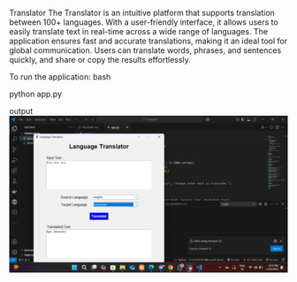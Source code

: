 Translator
The Translator is an intuitive platform that supports translation between 100+ languages. With a user-friendly interface, it allows users to easily translate text in real-time across a wide range of languages. The application ensures fast and accurate translations, making it an ideal tool for global communication. Users can translate words, phrases, and sentences quickly, and share or copy the results effortlessly.

To run the application:
bash

python app.py

output
![output](https://github.com/Tamilarasu-05/LinguaFlow/blob/main/output.png)
